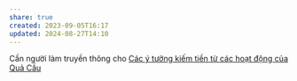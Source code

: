 ```yaml
---
share: true
created: 2023-09-05T16:17
updated: 2024-08-27T14:10
---
```

Cần người làm truyền thông cho [Các ý tưởng kiếm tiền từ các hoạt động của Quả Cầu](T%E1%BA%A1o%20sinh%20k%E1%BA%BF,%20thu%20nh%E1%BA%ADp,%20d%C3%B2ng%20ti%E1%BB%81n.md)